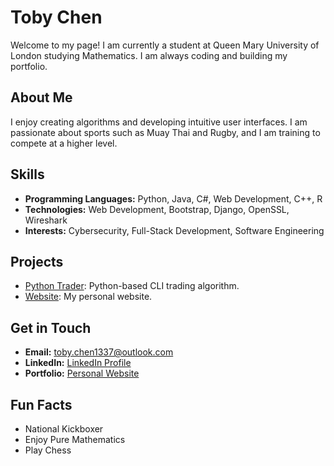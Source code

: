 <!DOCTYPE html>
<html lang="en">
<head>
    <meta charset="UTF-8">
    <meta name="viewport" content="width=device-width, initial-scale=1.0">
    <title>Toby Chen</title>
    <link href="https://cdn.jsdelivr.net/npm/bootstrap@5.3.2/dist/css/bootstrap.min.css" rel="stylesheet">
</head>
<body class="bg-light text-dark">
    <div class="container mt-5">
        <h1 class="mb-4">Toby Chen</h1>
        <p>Welcome to my page! I am currently a student at Queen Mary University of London studying Mathematics. I am always coding and building my portfolio.</p>
        <section class="mt-5">
            <h2>About Me</h2>
            <p>I enjoy creating algorithms and developing intuitive user interfaces. I am passionate about sports such as Muay Thai and Rugby, and I am training to compete at a higher level.</p>
        </section>
        <section class="mt-5">
            <h2>Skills</h2>
            <ul>
                <li><strong>Programming Languages:</strong> Python, Java, C#, Web Development, C++, R</li>
                <li><strong>Technologies:</strong> Web Development, Bootstrap, Django, OpenSSL, Wireshark</li>
                <li><strong>Interests:</strong> Cybersecurity, Full-Stack Development, Software Engineering</li>
            </ul>
        </section>
        <section class="mt-5">
            <h2>Projects</h2>
            <ul>
                <li><a href="https://github.com/ToadBoyChen/Trader" target="_blank">Python Trader</a>: Python-based CLI trading algorithm.</li>
                <li><a href="https://github.com/ToadBoyChen/ToadBoyChen.github.io" target="_blank">Website</a>: My personal website.</li>
            </ul>
        </section>
        <section class="mt-5">
            <h2>Get in Touch</h2>
            <ul>
                <li><strong>Email:</strong> <a href="mailto:toby.chen1337@outlook.com">toby.chen1337@outlook.com</a></li>
                <li><strong>LinkedIn:</strong> <a href="https://www.linkedin.com/in/toby-chen-167519298/" target="_blank">LinkedIn Profile</a></li>
                <li><strong>Portfolio:</strong> <a href="https://toadboychen.github.io" target="_blank">Personal Website</a></li>
            </ul>
        </section>
        <section class="mt-5 mb-5">
            <h2>Fun Facts</h2>
            <ul>
                <li>National Kickboxer</li>
                <li>Enjoy Pure Mathematics</li>
                <li>Play Chess</li>
            </ul>
        </section>
    </div>
</body>
</html>
